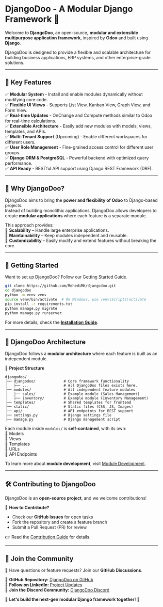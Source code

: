 # DjangoDoo - A Modular Django Framework 🚀  

Welcome to **DjangoDoo**, an open-source, **modular and extensible multipurpose application framework**, inspired by **Odoo** and built using **Django**.  

DjangoDoo is designed to provide a flexible and scalable architecture for building business applications, ERP systems, and other enterprise-grade solutions.  

---

## 🌟 **Key Features**  

✅ **Modular System** - Install and enable modules dynamically without modifying core code.  
✅ **Flexible UI Views** - Supports List View, Kanban View, Graph View, and Form View.  
✅ **Real-time Updates** - OnChange and Compute methods similar to Odoo for real-time calculations.  
✅ **Extensible Architecture** - Easily add new modules with models, views, templates, and APIs.  
✅ **Multi-Tenant Support** (Upcoming) - Enable different workspaces for different users.  
✅ **User Role Management** - Fine-grained access control for different user groups.  
✅ **Django ORM & PostgreSQL** - Powerful backend with optimized query performance.  
✅ **API Ready** - RESTful API support using Django REST Framework (DRF).  

---

## 🎯 **Why DjangoDoo?**  

DjangoDoo aims to bring the **power and flexibility of Odoo** to Django-based projects.  
Instead of building monolithic applications, DjangoDoo allows developers to create **modular applications** where each feature is a separate module.  

This approach provides:  
🔹 **Scalability** – Handle large enterprise applications.  
🔹 **Maintainability** – Keep modules independent and reusable.  
🔹 **Customizability** – Easily modify and extend features without breaking the core.  

---

## 🚀 **Getting Started**  

Want to set up DjangoDoo? Follow our [Getting Started Guide](getting-started.md).  

```bash
git clone https://github.com/MehediMK/djangodoo.git
cd djangodoo
python -m venv venv
source venv/bin/activate  # On Windows, use venv\Scripts\activate
pip install -r requirements.txt
python manage.py migrate
python manage.py runserver
```

For more details, check the **[Installation Guide](getting-started.md)**.  

---

## 📌 **DjangoDoo Architecture**  

DjangoDoo follows a **modular architecture** where each feature is built as an independent module.  

📂 **Project Structure**  
```
djangodoo/
│── djangodoo/             # Core framework functionality
│   ├── ...                # All DjangoDoo files exists here.
│── modules/               # All independent feature modules
│   ├── sales/             # Example module (Sales Management)
│   ├── inventory/         # Example module (Inventory Management)
│── templates/             # Shared templates for frontend
│── static/                # Static files (CSS, JS, Images)
│── api/                   # API endpoints for REST support
│── settings.py            # Django settings file
│── manage.py              # Django management script
```

Each module inside `modules/` is **self-contained**, with its own:  
📌 Models  
📌 Views  
📌 Templates  
📌 URLs  
📌 API Endpoints  

To learn more about **module development**, visit [Module Development](modules.md).  

---

## 🛠 **Contributing to DjangoDoo**  

DjangoDoo is an **open-source project**, and we welcome contributions!  

📌 **How to Contribute?**  
- Check our **GitHub Issues** for open tasks  
- Fork the repository and create a feature branch  
- Submit a Pull Request (PR) for review  

👉 Read the [Contribution Guide](contributing.md) for details.  

---

## 💬 **Join the Community**  

📢 Have questions or feature requests? Join our **GitHub Discussions**.  

🔗 **GitHub Repository:** [DjangoDoo on GitHub](https://github.com/MehediMK/djangodoo)  
🔗 **Follow on LinkedIn:** [Project Updates](https://www.linkedin.com/in/mehedikhan-mk/)  
🔗 **Join the Discord Community:** [DjangoDoo Discord](https://discord.gg/9amZCkFD)  

🚀 **Let's build the next-gen modular Django framework together!** 🚀
```